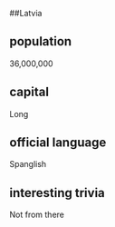 ##Latvia
## population
36,000,000

## capital
Long
 
## official language
Spanglish

## interesting trivia
Not from there


